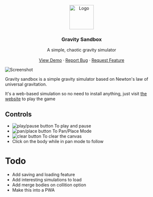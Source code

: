 <div align="center">
  <a href="https://gravity-sandbox.netlify.app/">
    <img src="screenshots/logo.png" alt="Logo" width="80" height="80">
  </a>

  <h3 align="center">Gravity Sandbox</h3>

  <p align="center">
    A simple, chaotic gravity simulator
    <br />
    <br />
    <a href="https://gravity-sandbox.netlify.app/">View Demo</a>
    ·
    <a href="https://github.com/siddharthroy12/gravity-sandbox/issues">Report Bug</a>
    ·
    <a href="https://github.com/siddharthroy12/gravity-sandbox/issues">Request Feature</a>
  </p>
</div>


![Screenshot](./screenshots/screenshot1.png)

Gravity sandbox is a simple gravity simulator based on Newton's law of universal
gravitation.

It's a web-based simulation so no need to install anything, just visit
[the website](https://gravity-sandbox.netlify.app/) to play the game

## Controls

- ![play/pause button](./screenshots/play-pause-btn.png) To play and pause
- ![pan/place button](./screenshots/pan-place-btn.png) To Pan/Place Mode
- ![clear button](./screenshots/clear-btn.png) To clear the canvas
- Click on the body while in pan mode to follow

# Todo

- Add saving and loading feature
- Add interesting simulations to load
- Add merge bodies on collition option
- Make this into a PWA
